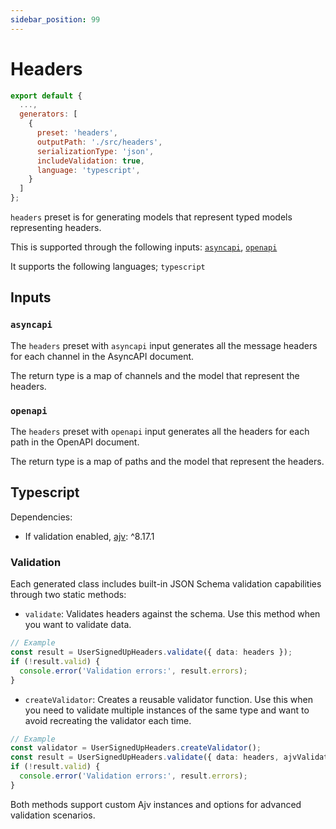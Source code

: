 ```yaml
---
sidebar_position: 99
---
```


# Headers

```js
export default {
  ...,
  generators: [
    {
      preset: 'headers',
      outputPath: './src/headers',
      serializationType: 'json',
      includeValidation: true,
      language: 'typescript',
    }
  ]
};
```

`headers` preset is for generating models that represent typed models representing headers.

This is supported through the following inputs: [`asyncapi`](#inputs), [`openapi`](#inputs)

It supports the following languages; `typescript`

## Inputs

### `asyncapi`
The `headers` preset with `asyncapi` input generates all the message headers for each channel in the AsyncAPI document.

The return type is a map of channels and the model that represent the headers. 

### `openapi`
The `headers` preset with `openapi` input generates all the headers for each path in the OpenAPI document.

The return type is a map of paths and the model that represent the headers. 

## Typescript
Dependencies: 
- If validation enabled, [ajv](https://ajv.js.org/guide/getting-started.html): ^8.17.1

### Validation
Each generated class includes built-in JSON Schema validation capabilities through two static methods:

- `validate`: Validates headers against the schema. Use this method when you want to validate data.

```typescript
// Example
const result = UserSignedUpHeaders.validate({ data: headers });
if (!result.valid) {
  console.error('Validation errors:', result.errors);
}
```

- `createValidator`: Creates a reusable validator function. Use this when you need to validate multiple instances of the same type and want to avoid recreating the validator each time.

```typescript
// Example
const validator = UserSignedUpHeaders.createValidator();
const result = UserSignedUpHeaders.validate({ data: headers, ajvValidatorFunction: validator });
if (!result.valid) {
  console.error('Validation errors:', result.errors);
}
```

Both methods support custom Ajv instances and options for advanced validation scenarios.
